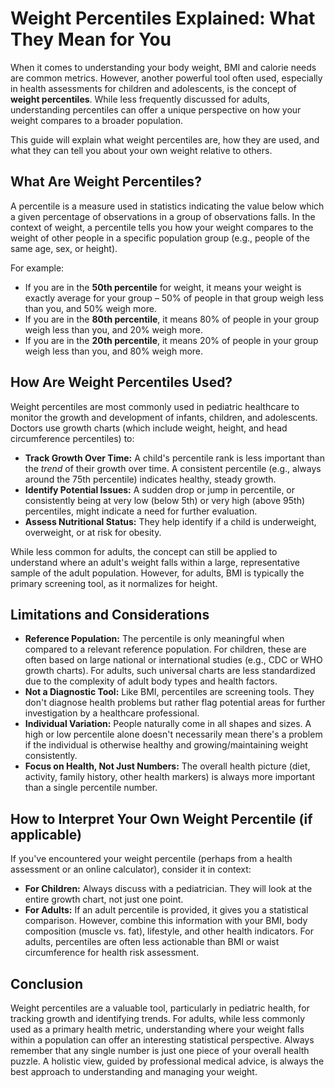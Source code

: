 # Weight Percentiles Explained: What They Mean for You

When it comes to understanding your body weight, BMI and calorie needs are common metrics. However, another powerful tool often used, especially in health assessments for children and adolescents, is the concept of **weight percentiles**. While less frequently discussed for adults, understanding percentiles can offer a unique perspective on how your weight compares to a broader population.

This guide will explain what weight percentiles are, how they are used, and what they can tell you about your own weight relative to others.

## What Are Weight Percentiles?

A percentile is a measure used in statistics indicating the value below which a given percentage of observations in a group of observations falls. In the context of weight, a percentile tells you how your weight compares to the weight of other people in a specific population group (e.g., people of the same age, sex, or height).

For example:
* If you are in the **50th percentile** for weight, it means your weight is exactly average for your group – 50% of people in that group weigh less than you, and 50% weigh more.
* If you are in the **80th percentile**, it means 80% of people in your group weigh less than you, and 20% weigh more.
* If you are in the **20th percentile**, it means 20% of people in your group weigh less than you, and 80% weigh more.

## How Are Weight Percentiles Used?

Weight percentiles are most commonly used in pediatric healthcare to monitor the growth and development of infants, children, and adolescents. Doctors use growth charts (which include weight, height, and head circumference percentiles) to:

* **Track Growth Over Time:** A child's percentile rank is less important than the *trend* of their growth over time. A consistent percentile (e.g., always around the 75th percentile) indicates healthy, steady growth.
* **Identify Potential Issues:** A sudden drop or jump in percentile, or consistently being at very low (below 5th) or very high (above 95th) percentiles, might indicate a need for further evaluation.
* **Assess Nutritional Status:** They help identify if a child is underweight, overweight, or at risk for obesity.

While less common for adults, the concept can still be applied to understand where an adult's weight falls within a large, representative sample of the adult population. However, for adults, BMI is typically the primary screening tool, as it normalizes for height.

## Limitations and Considerations

* **Reference Population:** The percentile is only meaningful when compared to a relevant reference population. For children, these are often based on large national or international studies (e.g., CDC or WHO growth charts). For adults, such universal charts are less standardized due to the complexity of adult body types and health factors.
* **Not a Diagnostic Tool:** Like BMI, percentiles are screening tools. They don't diagnose health problems but rather flag potential areas for further investigation by a healthcare professional.
* **Individual Variation:** People naturally come in all shapes and sizes. A high or low percentile alone doesn't necessarily mean there's a problem if the individual is otherwise healthy and growing/maintaining weight consistently.
* **Focus on Health, Not Just Numbers:** The overall health picture (diet, activity, family history, other health markers) is always more important than a single percentile number.

## How to Interpret Your Own Weight Percentile (if applicable)

If you've encountered your weight percentile (perhaps from a health assessment or an online calculator), consider it in context:

* **For Children:** Always discuss with a pediatrician. They will look at the entire growth chart, not just one point.
* **For Adults:** If an adult percentile is provided, it gives you a statistical comparison. However, combine this information with your BMI, body composition (muscle vs. fat), lifestyle, and other health indicators. For adults, percentiles are often less actionable than BMI or waist circumference for health risk assessment.

## Conclusion

Weight percentiles are a valuable tool, particularly in pediatric health, for tracking growth and identifying trends. For adults, while less commonly used as a primary health metric, understanding where your weight falls within a population can offer an interesting statistical perspective. Always remember that any single number is just one piece of your overall health puzzle. A holistic view, guided by professional medical advice, is always the best approach to understanding and managing your weight.

